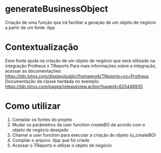 # generateBusinessObject
Criação de uma função que irá facilitar a geração de um objeto de negócio a partir de um fonte .tlpp

# Contextualização
Esse fonte ajuda na criação de um objeto de negócio que será utilizado na integração Protheus x TReports
Para mais informações sobre a integração, acessar as documentações: https://tdn.totvs.com/display/public/framework/TReports+no+Protheus
Documentação da classe herdada no exemplo: https://tdn.totvs.com/pages/releaseview.action?pageId=625448935

# Como utilizar
1. Compilar os fontes do projeto
2. Mudar os parâmetros da user function createBO de acordo com o objeto de negócio desejado
3. Chamar a user function para executar a criação do objeto (u_createBO)
4. Compilar o arquivo .tlpp que foi criado
5. Acessar o TReports e utilizar o objeto de negócio

